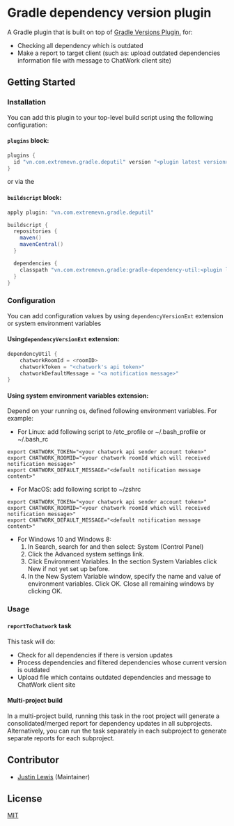 # Gradle dependency version plugin
  
A Gradle plugin that is built on top of [Gradle Versions Plugin.](https://github.com/ben-manes/gradle-versions-plugin) for:
- Checking all dependency which is outdated
- Make a report to target client (such as: upload outdated dependencies information file with message to ChatWork client site) 
  
## Getting Started

### Installation

You can add this plugin to your top-level build script using the following configuration:

#### `plugins` block:


```groovy
plugins {
  id "vn.com.extremevn.gradle.deputil" version "<plugin latest version>"
}
```
or via the

#### `buildscript` block:
```groovy
apply plugin: "vn.com.extremevn.gradle.deputil"

buildscript {
  repositories {
    maven()
    mavenCentral()
  }

  dependencies {
    classpath "vn.com.extremevn.gradle:gradle-dependency-util:<plugin latest version>"
  }
}
```
###  Configuration

You can add configuration values by using `dependencyVersionExt` extension or system environment variables
#### Using`dependencyVersionExt` extension:
```groovy
dependencyUtil {
    chatworkRoomId = <roomID>
    chatworkToken = "<chatwork's api token>"
    chatworkDefaultMessage = "<a notification message>"
}
```
#### Using system environment variables extension:
Depend on your running os, defined following environment variables. For example:
- For Linux: add following script to /etc_profile or ~/.bash_profile or ~/.bash_rc
```shell
export CHATWORK_TOKEN="<your chatwork api sender account token>"
export CHATWORK_ROOMID="<your chatwork roomId which will received notification message>"
export CHATWORK_DEFAULT_MESSAGE="<default notification message content>"
```
- For MacOS: add following script to ~/zshrc
```shell
export CHATWORK_TOKEN="<your chatwork api sender account token>"
export CHATWORK_ROOMID="<your chatwork roomId which will received notification message>"
export CHATWORK_DEFAULT_MESSAGE="<default notification message content>"
```
- For Windows 10 and Windows 8:
  1. In Search, search for and then select: System (Control Panel)
  2. Click the Advanced system settings link.
  3. Click Environment Variables. In the section System Variables click New if not yet set up before.
  4. In the New System Variable window, specify the name and value of environment variables. Click OK. Close all remaining windows by clicking OK.
  
###  Usage

#### `reportToChatwork` task

This task will do:
- Check for all dependencies if there is version updates
- Process dependencies and filtered dependencies whose current version is outdated
- Upload file which contains outdated dependencies and message to ChatWork client site

#### Multi-project build

In a multi-project build, running this task in the root project will generate a consolidated/merged
report for dependency updates in all subprojects. Alternatively, you can run the task separately in
each subproject to generate separate reports for each subproject.


## Contributor

- [Justin Lewis](https://github.com/justin-lewis) (Maintainer)
  
## License
[MIT](LICENSE)


